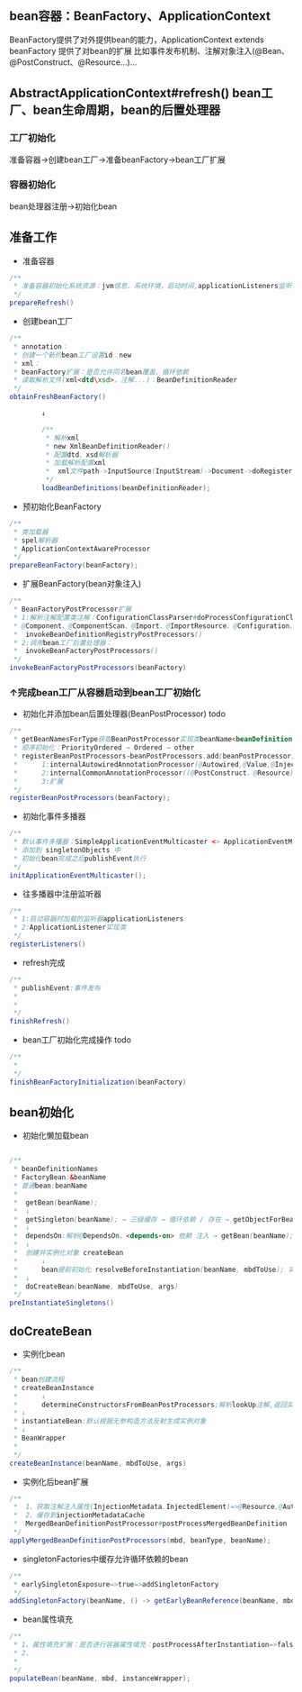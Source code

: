 ## bean容器：BeanFactory、ApplicationContext
BeanFactory提供了对外提供bean的能力，ApplicationContext extends beanFactory 提供了对bean的扩展 比如事件发布机制、注解对象注入(@Bean、@PostConstruct、@Resource...)...

## AbstractApplicationContext#refresh() bean工厂、bean生命周期，bean的后置处理器
### 工厂初始化
准备容器→创建bean工厂→准备beanFactory→bean工厂扩展
### 容器初始化
bean处理器注册→初始化bean

## 准备工作

- 准备容器
```java
/**
 * 准备容器初始化系统资源：jvm信息、系统环境，启动时间,applicationListeners监听器容器...
 */
prepareRefresh()
```
- 创建bean工厂
```java
/**
 * annotation：
 * 创建一个新的bean工厂设置id：new
 * xml：
 * beanFactory扩展：是否允许同名bean覆盖、循环依赖
 * 读取解析文件(xml<dtd\xsd>，注解...)：BeanDefinitionReader
 */
obtainFreshBeanFactory()

        ↓

        /**
         * 解析xml
         * new XmlBeanDefinitionReader()
         * 配置dtd、xsd解析器
         * 加载解析配置xml
         *  xml文件path->InputSource(InputStream)->Document->doRegisterBeanDefinitions<存储到DefaultListableBeanFactory#beanDefinitionMap>
         */
        loadBeanDefinitions(beanDefinitionReader);

```

- 预初始化BeanFactory
```java
/**
 * 类加载器
 * spel解析器
 * ApplicationContextAwareProcessor
 */
prepareBeanFactory(beanFactory);

```

- 扩展BeanFactory(bean对象注入)
```java
/**
 * BeanFactoryPostProcessor扩展
 * 1:解析注解配置类注解：ConfigurationClassParser#doProcessConfigurationClass → (beanDefinitionNames、beanDefinitionMap)
 * @Component、@ComponentScan、@Import、@ImportResource、@Configuration、@Bean...→（postProcessor.postProcessBeanDefinitionRegistry）
 *  invokeBeanDefinitionRegistryPostProcessors()
 * 2:调用bean工厂后置处理器：
 *  invokeBeanFactoryPostProcessors()
 */
invokeBeanFactoryPostProcessors(beanFactory)
```
### ↑完成bean工厂从容器启动到bean工厂初始化


- 初始化并添加bean后置处理器(BeanPostProcessor)  todo
```java
/**
 * getBeanNamesForType获取BeanPostProcessor实现类beanName<beanDefinitionNames>并初始化
 * 顺序初始化：PriorityOrdered → Ordered → other
 * registerBeanPostProcessors→beanPostProcessors.add(beanPostProcessor)<List<BeanPostProcessor>>
 *      1:internalAutowiredAnnotationProcessor(@Autowired,@Value,@Inject,@Lookup)
 *      2:internalCommonAnnotationProcessor((@PostConstruct、@Resource)→JSR-250)
 *      3:扩展
 */
registerBeanPostProcessors(beanFactory);
```
- 初始化事件多播器
```java
/**
 * 默认事件多播器：SimpleApplicationEventMulticaster <> ApplicationEventMulticaster
 * 添加到 singletonObjects 中
 * 初始化bean完成之后publishEvent执行
 */
initApplicationEventMulticaster();
```

- 往多播器中注册监听器
```java
/**
 * 1:启动容器时加载的监听器applicationListeners
 * 2:ApplicationListener实现类
 */
registerListeners()
```

- refresh完成
```java
/**
 * publishEvent:事件发布
 * 
 * 
 */
finishRefresh()
```

- bean工厂初始化完成操作 todo
```java
/**
 * 
 */
finishBeanFactoryInitialization(beanFactory)
```

## bean初始化

- 初始化懒加载bean
```java

/**
 * beanDefinitionNames
 * FactoryBean:&beanName
 * 普通bean:beanName
 * 
 *  getBean(beanName);
 *  ↓
 *  getSingleton(beanName); → 三级缓存 → 循环依赖 / 存在 → getObjectForBeanInstance
 *  ↓
 *  dependsOn:解析@DependsOn、<depends-on> 依赖 注入 → getBean(beanName);
 *  ↓
 *  创建并实例化对象 createBean
 *      ↓
 *      bean提前初始化 resolveBeforeInstantiation(beanName, mbdToUse); 实例化前创建bean<InstantiationAwareBeanPostProcessor>，如：bean扩展代理
 *  ↓
 *  doCreateBean(beanName, mbdToUse, args)
 */
preInstantiateSingletons()
```

## doCreateBean

- 实例化bean
```java
/**
 * bean创建流程
 * createBeanInstance
 *      ↓
 *      determineConstructorsFromBeanPostProcessors;解析lookUp注解,返回实例化构造函数(=1)
 * ↓
 * instantiateBean:默认根据无参构造方法反射生成实例对象
 * ↓
 * BeanWrapper
 * 
 */
createBeanInstance(beanName, mbdToUse, args)
```

- 实例化后bean扩展
```java
/**
 *  1、获取注解注入属性(InjectionMetadata.InjectedElement)=>@Resource,@Autowired、@Value,@PostConstruct,@PreDestroy......
 *  2、缓存到injectionMetadataCache
 *  MergedBeanDefinitionPostProcessor#postProcessMergedBeanDefinition
 */
applyMergedBeanDefinitionPostProcessors(mbd, beanType, beanName);
```

- singletonFactories中缓存允许循环依赖的bean
```java
/**
 * earlySingletonExposure=>true=>addSingletonFactory
 */
addSingletonFactory(beanName, () -> getEarlyBeanReference(beanName, mbd, bean));
```
- bean属性填充
```java
/**
 * 1、属性填充扩展：是否进行容器属性填充：postProcessAfterInstantiation=>false:不进行属性填充
 * 2、
 * 
 */
populateBean(beanName, mbd, instanceWrapper);
```